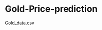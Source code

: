 # Gold-Price-prediction
[Gold_data.csv](https://github.com/rushikeshw791/Gold-Price-prediction/files/10831968/Gold_data.csv)

